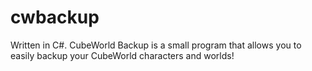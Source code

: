 cwbackup
========
Written in C#.
CubeWorld Backup is a small program that allows you to easily backup your CubeWorld characters and worlds!
